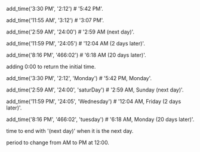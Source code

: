 add_time('3:30 PM', '2:12') # '5:42 PM'.

add_time('11:55 AM', '3:12') # '3:07 PM'.

add_time('2:59 AM', '24:00') # '2:59 AM (next day)'.

add_time('11:59 PM', '24:05') # '12:04 AM (2 days later)'.

add_time('8:16 PM', '466:02') # '6:18 AM (20 days later)'.

adding 0:00 to return the initial time.

add_time('3:30 PM', '2:12', 'Monday') # '5:42 PM, Monday'.

add_time('2:59 AM', '24:00', 'saturDay') # '2:59 AM, Sunday (next day)'.

add_time('11:59 PM', '24:05', 'Wednesday') # '12:04 AM, Friday (2 days later)'.

add_time('8:16 PM', '466:02', 'tuesday') # '6:18 AM, Monday (20 days later)'.

time to end with '(next day)' when it is the next day.

period to change from AM to PM at 12:00.
